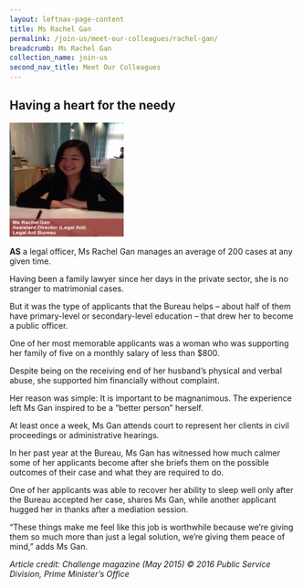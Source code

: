 ```yaml
---
layout: leftnav-page-content
title: Ms Rachel Gan
permalink: /join-us/meet-our-colleagues/rachel-gan/
breadcrumb: Ms Rachel Gan
collection_name: join-us
second_nav_title: Meet Our Colleagues
---
```


<style>
  .image {width: 200px;}
  .image img {max-width: 100%;}
</style>

Having a heart for the needy
---

<div class="image"><img src="/images/1458223822886.png/"></div>

**AS** a legal officer, Ms Rachel Gan manages an average of 200 cases at any given time.

Having been a family lawyer since her days in the private sector, she is no stranger to matrimonial cases.

But it was the type of applicants that the Bureau helps – about half of them have primary-level or secondary-level education – that drew her to become a public officer.

One of her most memorable applicants was a woman who was supporting her family of five on a monthly salary of less than $800.

Despite being on the receiving end of her husband’s physical and verbal abuse, she supported him financially without complaint.

Her reason was simple: It is important to be magnanimous. The experience left Ms Gan inspired to be a “better person” herself.

At least once a week, Ms Gan attends court to represent her clients in civil proceedings or administrative hearings.

In her past year at the Bureau, Ms Gan has witnessed how much calmer some of her applicants become after she briefs them on the possible outcomes of their case and what they are required to do.

One of her applicants was able to recover her ability to sleep well only after the Bureau accepted her case, shares Ms Gan, while another applicant hugged her in thanks after a mediation session.

“These things make me feel like this job is worthwhile because we’re giving them so much more than just a legal solution, we’re giving them peace of mind,” adds Ms Gan.

*Article credit: Challenge magazine (May 2015) © 2016 Public Service Division, Prime Minister’s Office*
